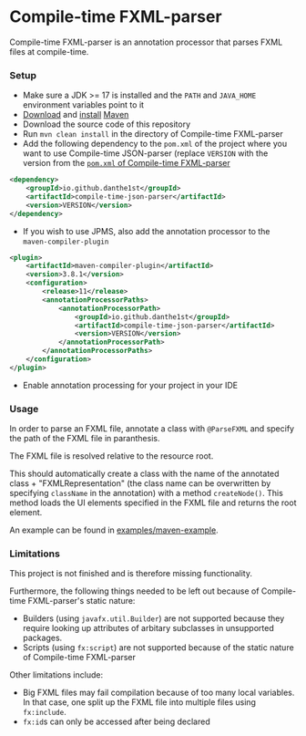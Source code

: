 # Compile-time FXML-parser

Compile-time FXML-parser is an annotation processor that parses FXML files at compile-time.

### Setup
* Make sure a JDK >= 17 is installed and the `PATH` and `JAVA_HOME` environment variables point to it
* [Download](https://maven.apache.org/download.cgi) and [install](https://maven.apache.org/install.html) [Maven](https://maven.apache.org/)
* Download the source code of this repository
* Run `mvn clean install` in the directory of Compile-time FXML-parser
* Add the following dependency to the `pom.xml` of the project where you want to use Compile-time JSON-parser (replace `VERSION` with the version from the [`pom.xml` of Compile-time FXML-parser](pom.xml)
```xml
<dependency>
    <groupId>io.github.danthe1st</groupId>
    <artifactId>compile-time-json-parser</artifactId>
    <version>VERSION</version>
</dependency>
```
* If you wish to use JPMS, also add the annotation processor to the `maven-compiler-plugin`
```xml
<plugin>
	<artifactId>maven-compiler-plugin</artifactId>
	<version>3.8.1</version>
	<configuration>
		<release>11</release>
		<annotationProcessorPaths>
			<annotationProcessorPath>
				<groupId>io.github.danthe1st</groupId>
				<artifactId>compile-time-json-parser</artifactId>
				<version>VERSION</version>
			</annotationProcessorPath>
		</annotationProcessorPaths>
	</configuration>
</plugin>
```
* Enable annotation processing for your project in your IDE

### Usage
In order to parse an FXML file,
annotate a class with `@ParseFXML`
and specify the path of the FXML file in paranthesis.

The FXML file is resolved relative to the resource root.

This should automatically create a class with the name of the annotated class + "FXMLRepresentation" (the class name can be overwritten by specifying `className` in the annotation) with a method `createNode()`.
This method loads the UI elements specified in the FXML file and returns the root element.

An example can be found in [examples/maven-example](examples/maven-example).

### Limitations

This project is not finished and is therefore missing functionality.

Furthermore, the following things needed to be left out because of Compile-time FXML-parser's static nature:

- Builders (using `javafx.util.Builder`) are not supported because they require looking up attributes of arbitary subclasses in unsupported packages.
- Scripts (using `fx:script`) are not supported because of the static nature of Compile-time FXML-parser

Other limitations include:

- Big FXML files may fail compilation because of too many local variables. In that case, one split up the FXML file into multiple files using `fx:include`.
- `fx:id`s can only be accessed after being declared